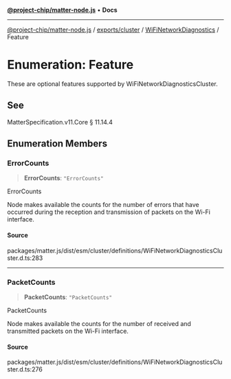 [**@project-chip/matter-node.js**](../../../../../README.md) • **Docs**

***

[@project-chip/matter-node.js](../../../../../modules.md) / [exports/cluster](../../../README.md) / [WiFiNetworkDiagnostics](../README.md) / Feature

# Enumeration: Feature

These are optional features supported by WiFiNetworkDiagnosticsCluster.

## See

MatterSpecification.v11.Core § 11.14.4

## Enumeration Members

### ErrorCounts

> **ErrorCounts**: `"ErrorCounts"`

ErrorCounts

Node makes available the counts for the number of errors that have occurred during the reception and
transmission of packets on the Wi-Fi interface.

#### Source

packages/matter.js/dist/esm/cluster/definitions/WiFiNetworkDiagnosticsCluster.d.ts:283

***

### PacketCounts

> **PacketCounts**: `"PacketCounts"`

PacketCounts

Node makes available the counts for the number of received and transmitted packets on the Wi-Fi interface.

#### Source

packages/matter.js/dist/esm/cluster/definitions/WiFiNetworkDiagnosticsCluster.d.ts:276
